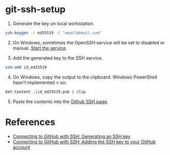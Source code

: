 # git-ssh-setup

1. Generate the key on local workstation.

  ```bash
  ssh-keygen -t ed25519 -C "email@email.com"
  ```

2. On Windows, sometimes the OpenSSH service will be set to disabled or manual. [Start the service](https://stackoverflow.com/questions/65741816/error-connecting-to-agent-no-such-file-or-directory-adding-key-to-ssh-agent).

3. Add the generated key to the SSH service.

  ```bash
  ssh-add id_ed25519
  ```

4. On Windows, copy the output to the clipboard. Windows PowerShell hasn't implemented > so:

  ```bash
  Get-Content .\id_ed25519.pub | clip
  ```

5. Paste the contents into the [Github SSH page](https://github.com/settings/ssh/new).

# References

- [Connecting to GitHub with SSH: Generating an SSH key](https://docs.github.com/en/authentication/connecting-to-github-with-ssh/generating-a-new-ssh-key-and-adding-it-to-the-ssh-agent)
- [Connecting to GitHub with SSH: Adding the SSH key to your GitHub account](https://docs.github.com/en/authentication/connecting-to-github-with-ssh/adding-a-new-ssh-key-to-your-github-account)
